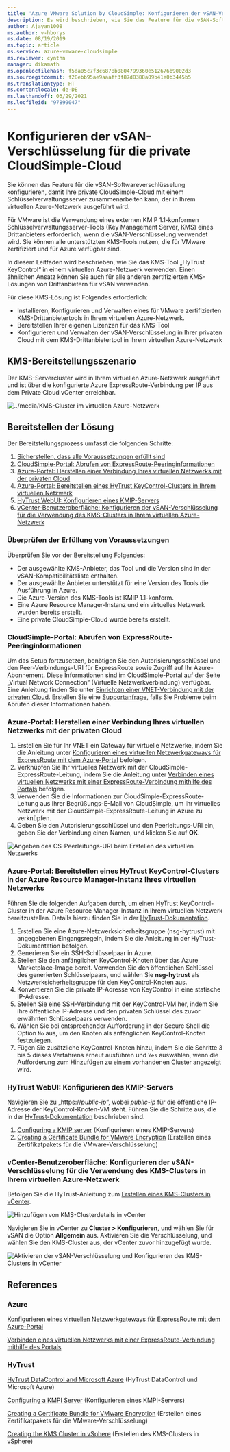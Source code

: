 ```yaml
---
title: 'Azure VMware Solution by CloudSimple: Konfigurieren der vSAN-Verschlüsselung für die private Cloud'
description: Es wird beschrieben, wie Sie das Feature für die vSAN-Softwareverschlüsselung konfigurieren, damit Ihre private CloudSimple-Cloud mit einem Schlüsselverwaltungsserver zusammenarbeiten kann, der in Ihrem virtuellen Azure-Netzwerk ausgeführt wird.
author: Ajayan1008
ms.author: v-hborys
ms.date: 08/19/2019
ms.topic: article
ms.service: azure-vmware-cloudsimple
ms.reviewer: cynthn
manager: dikamath
ms.openlocfilehash: f5da05c7f3c6878b0804799360e512676b9002d3
ms.sourcegitcommit: f28ebb95ae9aaaff3f87d8388a09b41e0b3445b5
ms.translationtype: HT
ms.contentlocale: de-DE
ms.lasthandoff: 03/29/2021
ms.locfileid: "97899047"
---
```

# <a name="configure-vsan-encryption-for-cloudsimple-private-cloud"></a>Konfigurieren der vSAN-Verschlüsselung für die private CloudSimple-Cloud

Sie können das Feature für die vSAN-Softwareverschlüsselung konfigurieren, damit Ihre private CloudSimple-Cloud mit einem Schlüsselverwaltungsserver zusammenarbeiten kann, der in Ihrem virtuellen Azure-Netzwerk ausgeführt wird.

Für VMware ist die Verwendung eines externen KMIP 1.1-konformen Schlüsselverwaltungsserver-Tools (Key Management Server, KMS) eines Drittanbieters erforderlich, wenn die vSAN-Verschlüsselung verwendet wird. Sie können alle unterstützten KMS-Tools nutzen, die für VMware zertifiziert und für Azure verfügbar sind.

In diesem Leitfaden wird beschrieben, wie Sie das KMS-Tool „HyTrust KeyControl“ in einem virtuellen Azure-Netzwerk verwenden. Einen ähnlichen Ansatz können Sie auch für alle anderen zertifizierten KMS-Lösungen von Drittanbietern für vSAN verwenden.

Für diese KMS-Lösung ist Folgendes erforderlich:

* Installieren, Konfigurieren und Verwalten eines für VMware zertifizierten KMS-Drittanbietertools in Ihrem virtuellen Azure-Netzwerk.
* Bereitstellen Ihrer eigenen Lizenzen für das KMS-Tool
* Konfigurieren und Verwalten der vSAN-Verschlüsselung in Ihrer privaten Cloud mit dem KMS-Drittanbietertool in Ihrem virtuellen Azure-Netzwerk

## <a name="kms-deployment-scenario"></a>KMS-Bereitstellungsszenario

Der KMS-Servercluster wird in Ihrem virtuellen Azure-Netzwerk ausgeführt und ist über die konfigurierte Azure ExpressRoute-Verbindung per IP aus dem Private Cloud vCenter erreichbar.

![../media/KMS-Cluster im virtuellen Azure-Netzwerk](media/vsan-kms-cluster.png)

## <a name="how-to-deploy-the-solution"></a>Bereitstellen der Lösung

Der Bereitstellungsprozess umfasst die folgenden Schritte:

1. [Sicherstellen, dass alle Voraussetzungen erfüllt sind](#verify-prerequisites-are-met)
2. [CloudSimple-Portal: Abrufen von ExpressRoute-Peeringinformationen](#cloudsimple-portal-obtain-expressroute-peering-information)
3. [Azure-Portal: Herstellen einer Verbindung Ihres virtuellen Netzwerks mit der privaten Cloud](#azure-portal-connect-your-virtual-network-to-your-private-cloud)
4. [Azure-Portal: Bereitstellen eines HyTrust KeyControl-Clusters in Ihrem virtuellen Netzwerk](#azure-portal-deploy-a-hytrust-keycontrol-cluster-in-the-azure-resource-manager-in-your-virtual-network)
5. [HyTrust WebUI: Konfigurieren eines KMIP-Servers](#hytrust-webui-configure-the-kmip-server)
6. [vCenter-Benutzeroberfläche: Konfigurieren der vSAN-Verschlüsselung für die Verwendung des KMS-Clusters in Ihrem virtuellen Azure-Netzwerk](#vcenter-ui-configure-vsan-encryption-to-use-kms-cluster-in-your-azure-virtual-network)

### <a name="verify-prerequisites-are-met"></a>Überprüfen der Erfüllung von Voraussetzungen

Überprüfen Sie vor der Bereitstellung Folgendes:

* Der ausgewählte KMS-Anbieter, das Tool und die Version sind in der vSAN-Kompatibilitätsliste enthalten.
* Der ausgewählte Anbieter unterstützt für eine Version des Tools die Ausführung in Azure.
* Die Azure-Version des KMS-Tools ist KMIP 1.1-konform.
* Eine Azure Resource Manager-Instanz und ein virtuelles Netzwerk wurden bereits erstellt.
* Eine private CloudSimple-Cloud wurde bereits erstellt.

### <a name="cloudsimple-portal-obtain-expressroute-peering-information"></a>CloudSimple-Portal: Abrufen von ExpressRoute-Peeringinformationen

Um das Setup fortzusetzen, benötigen Sie den Autorisierungsschlüssel und den Peer-Verbindungs-URI für ExpressRoute sowie Zugriff auf Ihr Azure-Abonnement. Diese Informationen sind im CloudSimple-Portal auf der Seite „Virtual Network Connection“ (Virtuelle Netzwerkverbindung) verfügbar. Eine Anleitung finden Sie unter [Einrichten einer VNET-Verbindung mit der privaten Cloud](virtual-network-connection.md). Erstellen Sie eine [Supportanfrage](https://portal.azure.com/#blade/Microsoft_Azure_Support/HelpAndSupportBlade/newsupportrequest), falls Sie Probleme beim Abrufen dieser Informationen haben.

### <a name="azure-portal-connect-your-virtual-network-to-your-private-cloud"></a>Azure-Portal: Herstellen einer Verbindung Ihres virtuellen Netzwerks mit der privaten Cloud

1. Erstellen Sie für Ihr VNET ein Gateway für virtuelle Netzwerke, indem Sie die Anleitung unter [Konfigurieren eines virtuellen Netzwerkgateways für ExpressRoute mit dem Azure-Portal](../expressroute/expressroute-howto-add-gateway-portal-resource-manager.md) befolgen.
2. Verknüpfen Sie Ihr virtuelles Netzwerk mit der CloudSimple-ExpressRoute-Leitung, indem Sie die Anleitung unter [Verbinden eines virtuellen Netzwerks mit einer ExpressRoute-Verbindung mithilfe des Portals](../expressroute/expressroute-howto-linkvnet-portal-resource-manager.md) befolgen.
3. Verwenden Sie die Informationen zur CloudSimple-ExpressRoute-Leitung aus Ihrer Begrüßungs-E-Mail von CloudSimple, um Ihr virtuelles Netzwerk mit der CloudSimple-ExpressRoute-Leitung in Azure zu verknüpfen.
4. Geben Sie den Autorisierungsschlüssel und den Peerleitungs-URI ein, geben Sie der Verbindung einen Namen, und klicken Sie auf **OK**.

![Angeben des CS-Peerleitungs-URI beim Erstellen des virtuellen Netzwerks](media/vsan-azureportal01.png) 

### <a name="azure-portal-deploy-a-hytrust-keycontrol-cluster-in-the-azure-resource-manager-in-your-virtual-network"></a>Azure-Portal: Bereitstellen eines HyTrust KeyControl-Clusters in der Azure Resource Manager-Instanz Ihres virtuellen Netzwerks

Führen Sie die folgenden Aufgaben durch, um einen HyTrust KeyControl-Cluster in der Azure Resource Manager-Instanz in Ihrem virtuellen Netzwerk bereitzustellen. Details hierzu finden Sie in der [HyTrust-Dokumentation](https://docs.hytrust.com/DataControl/Admin_Guide-4.0/Default.htm#OLH-Files/Azure.htm%3FTocPath%3DHyTrust%2520DataControl%2520and%2520Microsoft%2520Azure%7C_____0).

1. Erstellen Sie eine Azure-Netzwerksicherheitsgruppe (nsg-hytrust) mit angegebenen Eingangsregeln, indem Sie die Anleitung in der HyTrust-Dokumentation befolgen.
2. Generieren Sie ein SSH-Schlüsselpaar in Azure.
3. Stellen Sie den anfänglichen KeyControl-Knoten über das Azure Marketplace-Image bereit.  Verwenden Sie den öffentlichen Schlüssel des generierten Schlüsselpaars, und wählen Sie **nsg-hytrust** als Netzwerksicherheitsgruppe für den KeyControl-Knoten aus.
4. Konvertieren Sie die private IP-Adresse von KeyControl in eine statische IP-Adresse.
5. Stellen Sie eine SSH-Verbindung mit der KeyControl-VM her, indem Sie ihre öffentliche IP-Adresse und den privaten Schlüssel des zuvor erwähnten Schlüsselpaars verwenden.
6. Wählen Sie bei entsprechender Aufforderung in der Secure Shell die Option `No` aus, um den Knoten als anfänglichen KeyControl-Knoten festzulegen.
7. Fügen Sie zusätzliche KeyControl-Knoten hinzu, indem Sie die Schritte 3 bis 5 dieses Verfahrens erneut ausführen und `Yes` auswählen, wenn die Aufforderung zum Hinzufügen zu einem vorhandenen Cluster angezeigt wird.

### <a name="hytrust-webui-configure-the-kmip-server"></a>HyTrust WebUI: Konfigurieren des KMIP-Servers

Navigieren Sie zu „https://*public-ip*“, wobei *public-ip* für die öffentliche IP-Adresse der KeyControl-Knoten-VM steht. Führen Sie die Schritte aus, die in der [HyTrust-Dokumentation](https://docs.hytrust.com/DataControl/Admin_Guide-4.0/Default.htm#OLH-Files/Azure.htm%3FTocPath%3DHyTrust%2520DataControl%2520and%2520Microsoft%2520Azure%7C_____0) beschrieben sind.

1. [Configuring a KMIP server](https://docs.hytrust.com/DataControl/4.2/Admin_Guide-4.2/index.htm#Books/VMware-vSphere-VSAN-Encryption/configuring-kmip-server.htm%3FTocPath%3DHyTrust%2520KeyControl%2520with%2520VSAN%25C2%25A0and%2520VMware%2520vSphere%2520VM%2520Encryption%7C_____2) (Konfigurieren eines KMIP-Servers)
2. [Creating a Certificate Bundle for VMware Encryption](https://docs.hytrust.com/DataControl/4.2/Admin_Guide-4.2/index.htm#Books/VMware-vSphere-VSAN-Encryption/creating-user-for-vmcrypt.htm%3FTocPath%3DHyTrust%2520KeyControl%2520with%2520VSAN%25C2%25A0and%2520VMware%2520vSphere%2520VM%2520Encryption%7C_____3) (Erstellen eines Zertifikatpakets für die VMware-Verschlüsselung)

### <a name="vcenter-ui-configure-vsan-encryption-to-use-kms-cluster-in-your-azure-virtual-network"></a>vCenter-Benutzeroberfläche: Konfigurieren der vSAN-Verschlüsselung für die Verwendung des KMS-Clusters in Ihrem virtuellen Azure-Netzwerk

Befolgen Sie die HyTrust-Anleitung zum [Erstellen eines KMS-Clusters in vCenter](https://docs.hytrust.com/DataControl/4.2/Admin_Guide-4.2/index.htm#Books/VMware-vSphere-VSAN-Encryption/creating-KMS-Cluster.htm%3FTocPath%3DHyTrust%2520KeyControl%2520with%2520VSAN%25C2%25A0and%2520VMware%2520vSphere%2520VM%2520Encryption%7C_____4).

![Hinzufügen von KMS-Clusterdetails in vCenter](media/vsan-config01.png)

Navigieren Sie in vCenter zu **Cluster > Konfigurieren**, und wählen Sie für vSAN die Option **Allgemein** aus. Aktivieren Sie die Verschlüsselung, und wählen Sie den KMS-Cluster aus, der vCenter zuvor hinzugefügt wurde.

![Aktivieren der vSAN-Verschlüsselung und Konfigurieren des KMS-Clusters in vCenter](media/vsan-config02.png)

## <a name="references"></a>References

### <a name="azure"></a>Azure

[Konfigurieren eines virtuellen Netzwerkgateways für ExpressRoute mit dem Azure-Portal](../expressroute/expressroute-howto-add-gateway-portal-resource-manager.md)

[Verbinden eines virtuellen Netzwerks mit einer ExpressRoute-Verbindung mithilfe des Portals](../expressroute/expressroute-howto-linkvnet-portal-resource-manager.md)

### <a name="hytrust"></a>HyTrust

[HyTrust DataControl and Microsoft Azure](https://docs.hytrust.com/DataControl/Admin_Guide-4.0/Default.htm#OLH-Files/Azure.htm%3FTocPath%3DHyTrust%2520DataControl%2520and%2520Microsoft%2520Azure%7C_____0) (HyTrust DataControl und Microsoft Azure)

[Configuring a KMPI Server](https://docs.hytrust.com/DataControl/4.2/Admin_Guide-4.2/index.htm#Books/VMware-vSphere-VSAN-Encryption/configuring-kmip-server.htm%3FTocPath%3DHyTrust%2520KeyControl%2520with%2520VSAN%25C2%25A0and%2520VMware%2520vSphere%2520VM%2520Encryption%7C_____2) (Konfigurieren eines KMPI-Servers)

[Creating a Certificate Bundle for VMware Encryption](https://docs.hytrust.com/DataControl/4.2/Admin_Guide-4.2/index.htm#Books/VMware-vSphere-VSAN-Encryption/creating-user-for-vmcrypt.htm%3FTocPath%3DHyTrust%2520KeyControl%2520with%2520VSAN%25C2%25A0and%2520VMware%2520vSphere%2520VM%2520Encryption%7C_____3) (Erstellen eines Zertifikatpakets für die VMware-Verschlüsselung)

[Creating the KMS Cluster in vSphere](https://docs.hytrust.com/DataControl/4.2/Admin_Guide-4.2/index.htm#Books/VMware-vSphere-VSAN-Encryption/creating-KMS-Cluster.htm%3FTocPath%3DHyTrust%2520KeyControl%2520with%2520VSAN%25C2%25A0and%2520VMware%2520vSphere%2520VM%2520Encryption%7C_____4) (Erstellen des KMS-Clusters in vSphere)
